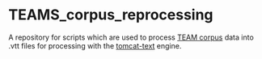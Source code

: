 # TEAMS_corpus_reprocessing
A repository for scripts which are used to process [TEAM corpus](https://sites.google.com/site/teamentrainmentstudy/corpus) data into .vtt files for processing with the [tomcat-text](https://github.com/clulab/tomcat-text) engine.


